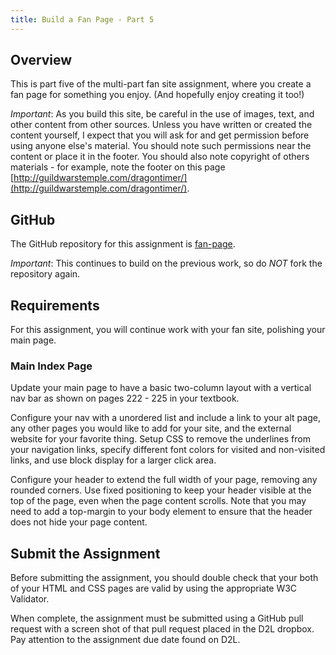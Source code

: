 ```yaml
---
title: Build a Fan Page - Part 5
---
```


## Overview
This is part five of the multi-part fan site assignment, where you create a fan page for something you enjoy. (And hopefully enjoy creating it too!)

*Important*: As you build this site, be careful in the use of images, text, and other content from other sources. Unless you have written or created the content yourself, I expect that you will ask for and get permission before using anyone else's material. You should note such permissions near the content or place it in the footer. You should also note copyright of others materials - for example, note the footer on this page [http://guildwarstemple.com/dragontimer/](http://guildwarstemple.com/dragontimer/).

## GitHub
The GitHub repository for this assignment is [fan-page](https://github.com/htc-ccis1301/fan-page).

*Important*: This continues to build on the previous work, so do *NOT* fork the repository again.

## Requirements
For this assignment, you will continue work with your fan site, polishing your main page.  

### Main Index Page
Update your main page to have a basic two-column layout with a vertical nav bar as shown on pages 222 - 225 in your textbook.   

Configure your nav with a unordered list and include a link to your alt page, any other pages you would like to add for your site, and the external website for your favorite thing. Setup CSS to remove the underlines from your navigation links, specify different font colors for visited and non-visited links, and use block display for a larger click area.

Configure your header to extend the full width of your page, removing any rounded corners.  Use fixed positioning to keep your header visible at the top of the page, even when the page content scrolls.  Note that you may need to add a top-margin to your body element to ensure that the header does not hide your page content.


## Submit the Assignment
Before submitting the assignment, you should double check that your both of your HTML and CSS pages are valid by using the appropriate W3C Validator.  

When complete, the assignment must be submitted using a GitHub pull request with a screen shot of that pull request placed in the D2L dropbox.  Pay attention to the assignment due date found on D2L.
